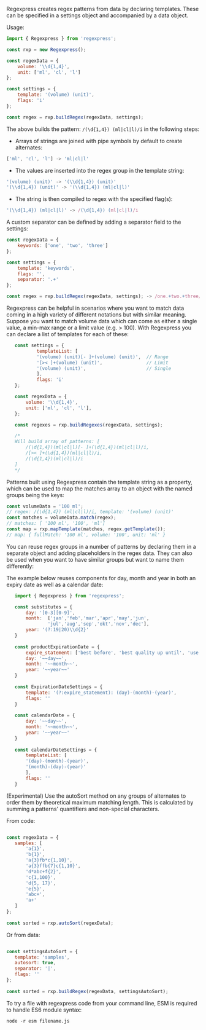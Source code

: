 Regexpress creates regex patterns from data by declaring templates. These can be 
specified in a settings object and accompanied by a data object.

Usage:

```javascript
import { Regexpress } from 'regexpress';

const rxp = new Regexpress();
```

```javascript
const regexData = {
    volume: '\\d{1,4}',
    unit: ['ml', 'cl', 'l']
};

const settings = {
    template: '(volume) (unit)',
    flags: 'i'
};

const regex = rxp.buildRegex(regexData, settings);
```
The above builds the pattern: ```/(\d{1,4}) (ml|cl|l)/i``` in the following steps:
 * Arrays of strings are joined with pipe symbols by default
to create alternates:
```javascript
['ml', 'cl', 'l'] -> 'ml|cl|l'
```
* The values are inserted into the regex group in the template string:
```javascript
'(volume) (unit)' -> '(\\d{1,4}) (unit)'
'(\\d{1,4}) (unit)' -> '(\\d{1,4}) (ml|cl|l)'
```
* The string is then compiled to regex 
with the specified flag(s):
```javascript
'(\\d{1,4}) (ml|cl|l)' -> /(\d{1,4}) (ml|cl|l)/i
```

A custom separator can be defined by adding a separator field to the settings:

```javascript
const regexData = {
    keywords: ['one', 'two', 'three']
};

const settings = {
    template: 'keywords',
    flags: '',
    separator: '.+'
};

const regex = rxp.buildRegex(regexData, settings); -> /one.+two.+three/
```

Regexpress can be helpful in scenarios where you want to match data coming in a high variety of different notations but with similar meaning. Suppose you want to match volume data which can come as either a single value, a min-max range or a limit value (e.g. > 100). With Regexpress you can declare a list of templates for each of these:

 ```javascript
    const settings = {
            templateList: [
            '(volume) (unit)[- ]+(volume) (unit)',  // Range
            '[>< ]+(volume) (unit)',                // Limit
            '(volume) (unit)',                      // Single
            ],
            flags: 'i'
    };

    const regexData = {
        volume: '\\d{1,4}',
        unit: ['ml', 'cl', 'l'],
    };

    const regexes = rxp.buildRegexes(regexData, settings);

    /* 
    Will build array of patterns: [
        /(\d{1,4})(ml|cl|l)[- ]+(\d{1,4})(ml|cl|l)/i,
        /[>< ]+(\d{1,4})(ml|cl|l)/i,
        /(\d{1,4})(ml|cl|l)/i 
    ] 
    */
```

Patterns built using Regexpress contain the template string as a property, which can be used to map the matches array to an object with the named groups being the keys:

```javascript
const volumeData = '100 ml';
// regex: /(\d{1,4}) (ml|cl|l)/i, template: '(volume) (unit)'
const matches = volumeData.match(regex);
// matches: [ '100 ml', '100', 'ml']
const map = rxp.mapTemplate(matches, regex.getTemplate()); 
// map: { fullMatch: '100 ml', volume: '100', unit: 'ml' }
```

You can reuse regex groups in a number of patterns by declaring them in a separate object and adding placeholders in the regex data. They can also be used when you want to have similar groups but want to name them differently:

The example below reuses components for day, month and year in both an expiry date as well as a calendar date:

 ```javascript
    import { Regexpress } from 'regexpress';

    const substitutes = {
        day: '[0-3][0-9]',
        month:  ['jan','feb','mar','apr','may','jun',
                'jul','aug','sep','okt','nov','dec'],
        year: '(?:19|20)\\d{2}'
    }
    
    const productExpirationDate = {
        expire_statement: ['best before', 'best quality up until', 'use before'],
        day: '~~day~~',
        month: '~~month~~',
        year: '~~year~~'
    }
    
    const ExpirationDateSettings = {
        template: '(?:expire_statement): (day)-(month)-(year)',
        flags: ''
    }
    
    const calendarDate = {
        day: '~~day~~',
        month: '~~month~~',
        year: '~~year~~'
    }
    
    const calendarDateSettings = {
        templateList: [
        '(day)-(month)-(year)',
        '(month)-(day)-(year)'
        ],
        flags: ''
    }

```

(Experimental)
Use the autoSort method on any groups of alternates to order them by theoretical maximum matching length. This is calculated by summing a patterns' quantifiers and non-special characters.

From code:
 ```javascript

const regexData = {
    samples: [
        'a{1}',
        'b{1}',
        'a{3}fb*c{1,10}',
        'a{3}ffb{7}c{1,10}',
        'd*abc+f{2}',
        'c{1,100}',
        'd{5, 17}',
        'e{5}',
        'abc+',
        'a+'
    ]
 };
    
const sorted = rxp.autoSort(regexData);

```
Or from data:
 ```javascript

 const settingsAutoSort = {
    template: 'samples',
    autosort: true,
    separator: '|',
    flags: ''
};
    
const sorted = rxp.buildRegex(regexData, settingsAutoSort);

```


To try a file with regexpress code from your command line, ESM is required to handle ES6 module syntax:
```console
node -r esm filename.js

```

